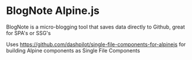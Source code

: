 # BlogNote Alpine.js

BlogNote is a micro-blogging tool that saves data directly to Github, great for SPA's or SSG's

Uses https://github.com/dashpilot/single-file-components-for-alpinejs for building Alpine components as Single File Components
